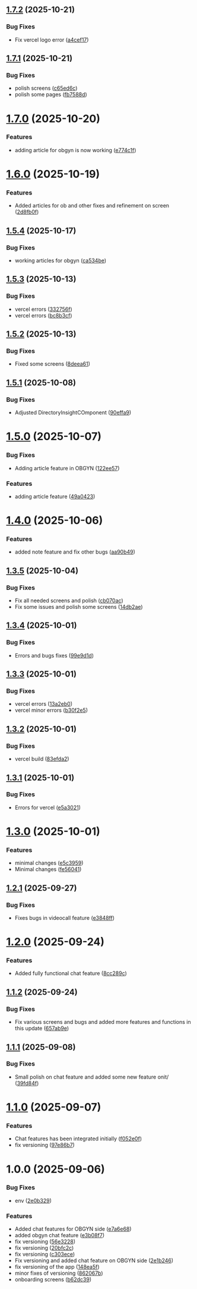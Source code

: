 ## [1.7.2](https://github.com/Womby-Project/obgyn-admin/compare/v1.7.1...v1.7.2) (2025-10-21)


### Bug Fixes

* Fix vercel logo error ([a4cef17](https://github.com/Womby-Project/obgyn-admin/commit/a4cef175998bc45b84db3f96d011cafe88c193cf))

## [1.7.1](https://github.com/Womby-Project/obgyn-admin/compare/v1.7.0...v1.7.1) (2025-10-21)


### Bug Fixes

* polish screens ([c65ed6c](https://github.com/Womby-Project/obgyn-admin/commit/c65ed6c1b29bec63f02ff927a40561baccd83036))
* polish some pages ([fb7588d](https://github.com/Womby-Project/obgyn-admin/commit/fb7588d6ea9e2f032996edf326ff869f8d014418))

# [1.7.0](https://github.com/Womby-Project/obgyn-admin/compare/v1.6.0...v1.7.0) (2025-10-20)


### Features

* adding article for obgyn is now working ([e774c1f](https://github.com/Womby-Project/obgyn-admin/commit/e774c1faddc23411e0be9c16888b8ee1a0acd0de))

# [1.6.0](https://github.com/Womby-Project/obgyn-admin/compare/v1.5.4...v1.6.0) (2025-10-19)


### Features

* Added articles for ob and other fixes and refinement on screen ([2d8fb0f](https://github.com/Womby-Project/obgyn-admin/commit/2d8fb0f76a6e831a7365c8d310326861adaf441b))

## [1.5.4](https://github.com/Womby-Project/obgyn-admin/compare/v1.5.3...v1.5.4) (2025-10-17)


### Bug Fixes

* working articles for obgyn ([ca534be](https://github.com/Womby-Project/obgyn-admin/commit/ca534beba42361c84c128b284f81bed551905be8))

## [1.5.3](https://github.com/Womby-Project/obgyn-admin/compare/v1.5.2...v1.5.3) (2025-10-13)


### Bug Fixes

* vercel errors ([332756f](https://github.com/Womby-Project/obgyn-admin/commit/332756fed923f3ab4a4de7cc18dd45c62ddf235a))
* vercel errors ([bc8b3cf](https://github.com/Womby-Project/obgyn-admin/commit/bc8b3cfd98c997a58c19affa38a0845169e2dc7d))

## [1.5.2](https://github.com/Womby-Project/obgyn-admin/compare/v1.5.1...v1.5.2) (2025-10-13)


### Bug Fixes

* Fixed some screens ([8deea61](https://github.com/Womby-Project/obgyn-admin/commit/8deea61a410d457688f6de5dbd5cc64cb2dda8b3))

## [1.5.1](https://github.com/Womby-Project/obgyn-admin/compare/v1.5.0...v1.5.1) (2025-10-08)


### Bug Fixes

* Adjusted DirectoryInsightCOmponent ([90effa9](https://github.com/Womby-Project/obgyn-admin/commit/90effa98f54ee148f0bb13abdda2fa0dbd883aa5))

# [1.5.0](https://github.com/Womby-Project/obgyn-admin/compare/v1.4.0...v1.5.0) (2025-10-07)


### Bug Fixes

* Adding article feature in OBGYN ([122ee57](https://github.com/Womby-Project/obgyn-admin/commit/122ee57ed5e63512d3b7e2e1926993b3f544ff75))


### Features

* adding article feature ([49a0423](https://github.com/Womby-Project/obgyn-admin/commit/49a0423c037cd340bfd313552cedf59834454811))

# [1.4.0](https://github.com/Womby-Project/obgyn-admin/compare/v1.3.5...v1.4.0) (2025-10-06)


### Features

* added note feature and fix other bugs ([aa90b49](https://github.com/Womby-Project/obgyn-admin/commit/aa90b49b0710dca3affc01226ea4bd410ec7b925))

## [1.3.5](https://github.com/Womby-Project/obgyn-admin/compare/v1.3.4...v1.3.5) (2025-10-04)


### Bug Fixes

* Fix all needed screens and polish ([cb070ac](https://github.com/Womby-Project/obgyn-admin/commit/cb070ac2b74ac2f96db9435f5f60640bb9cbf58e))
* Fix some issues and polish some screens ([14db2ae](https://github.com/Womby-Project/obgyn-admin/commit/14db2ae28fdb347f93ed7a7f9602177550055359))

## [1.3.4](https://github.com/Womby-Project/obgyn-admin/compare/v1.3.3...v1.3.4) (2025-10-01)


### Bug Fixes

* Errors and bugs fixes ([99e9d1d](https://github.com/Womby-Project/obgyn-admin/commit/99e9d1dbf9fb66c85f1a3e4c878b82655e81e63e))

## [1.3.3](https://github.com/Womby-Project/obgyn-admin/compare/v1.3.2...v1.3.3) (2025-10-01)


### Bug Fixes

* vercel errors ([13a2eb0](https://github.com/Womby-Project/obgyn-admin/commit/13a2eb0ddc6034635dd554dae5e654092fd921bb))
* vercel minor errors ([b30f2e5](https://github.com/Womby-Project/obgyn-admin/commit/b30f2e5640f740c85a5245091cb7622a779a85e7))

## [1.3.2](https://github.com/Womby-Project/obgyn-admin/compare/v1.3.1...v1.3.2) (2025-10-01)


### Bug Fixes

* vercel build ([83efda2](https://github.com/Womby-Project/obgyn-admin/commit/83efda212862d4b4575832dc10fb36192423520c))

## [1.3.1](https://github.com/Womby-Project/obgyn-admin/compare/v1.3.0...v1.3.1) (2025-10-01)


### Bug Fixes

* Errors for vercel ([e5a3021](https://github.com/Womby-Project/obgyn-admin/commit/e5a30215e96231e774daac4b76ad63cd263c03bf))

# [1.3.0](https://github.com/Womby-Project/obgyn-admin/compare/v1.2.1...v1.3.0) (2025-10-01)


### Features

* minimal changes ([e5c3959](https://github.com/Womby-Project/obgyn-admin/commit/e5c39590785f6e97c4a4fe0f0767fffd809f9c14))
* Minimal changes ([fe56041](https://github.com/Womby-Project/obgyn-admin/commit/fe5604124e9442e84b3d0cc4e211661371072572))

## [1.2.1](https://github.com/Womby-Project/obgyn-admin/compare/v1.2.0...v1.2.1) (2025-09-27)


### Bug Fixes

* Fixes bugs in videocall feature ([e3848ff](https://github.com/Womby-Project/obgyn-admin/commit/e3848fff9e66e18dcbb2462c3586102e27b152b3))

# [1.2.0](https://github.com/Womby-Project/obgyn-admin/compare/v1.1.2...v1.2.0) (2025-09-24)


### Features

* Added fully functional chat feature ([8cc289c](https://github.com/Womby-Project/obgyn-admin/commit/8cc289cf672f3a861347d42407aef9af27812ccb))

## [1.1.2](https://github.com/Womby-Project/obgyn-admin/compare/v1.1.1...v1.1.2) (2025-09-24)


### Bug Fixes

* Fix various screens and bugs and added more features and functions in this update ([657ab9e](https://github.com/Womby-Project/obgyn-admin/commit/657ab9e32951b98dbcc60e8ad83a364357d1b58f))

## [1.1.1](https://github.com/Womby-Project/obgyn-admin/compare/v1.1.0...v1.1.1) (2025-09-08)


### Bug Fixes

* Small polish on chat feature and added some new feature onit/ ([39fd84f](https://github.com/Womby-Project/obgyn-admin/commit/39fd84f89859ac4840e155e30bda61cc508d43f0))

# [1.1.0](https://github.com/Womby-Project/obgyn-admin/compare/v1.0.0...v1.1.0) (2025-09-07)


### Features

* Chat features has been integrated initially ([f052e0f](https://github.com/Womby-Project/obgyn-admin/commit/f052e0f33b0ee084d61f7a3f069966ce7cbeaf6d))
* fix versioning ([97e86b7](https://github.com/Womby-Project/obgyn-admin/commit/97e86b7440878a8e881771105424f3b2988b9816))

# 1.0.0 (2025-09-06)


### Bug Fixes

* env ([2e0b329](https://github.com/Womby-Project/obgyn-admin/commit/2e0b329f5f98fcd1873206038e7e80dab1a11108))


### Features

* Added chat features for OBGYN side ([e7a6e68](https://github.com/Womby-Project/obgyn-admin/commit/e7a6e68f487a4aebc25d22f270e4cb37e8ce92b3))
* added obgyn chat feature ([e3b08f7](https://github.com/Womby-Project/obgyn-admin/commit/e3b08f78faa9f3d24edae807d2b728bd8b8ef3da))
* fix versioning ([56e3228](https://github.com/Womby-Project/obgyn-admin/commit/56e32283e3d44a68e2c162d4f417a2747a41e527))
* fix versioning ([20bfc2c](https://github.com/Womby-Project/obgyn-admin/commit/20bfc2c57125086f6f972242c404fe35ceeeca29))
* fix versioning ([c303ece](https://github.com/Womby-Project/obgyn-admin/commit/c303eceb14881ef387890f6670572ee6870ce44a))
* Fix versioning and added chat feature on OBGYN side ([2e1b246](https://github.com/Womby-Project/obgyn-admin/commit/2e1b24621075d75fd0d536f6427b6425401e594c))
* fix versioning of the app ([148ea5f](https://github.com/Womby-Project/obgyn-admin/commit/148ea5fa0ac5b3ac1849a7a71697207dba06905d))
* minor fixes of versioning ([862067b](https://github.com/Womby-Project/obgyn-admin/commit/862067bdbb7246bdd0226c38d63c7a38e7d7f112))
* onboarding screens ([b62dc39](https://github.com/Womby-Project/obgyn-admin/commit/b62dc3953279bb4783ffc2c7b44a54f8244947dd))
